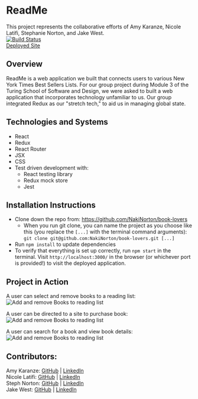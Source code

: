 # ReadMe
This project represents the collaborative efforts of Amy Karanze, Nicole Latifi, Stephanie Norton, and Jake West.
<br>[![Build Status](https://travis-ci.org/jkwest-93/book-lovers.svg?branch=master)](https://travis-ci.org/jkwest-93/book-lovers)
<br>[Deployed Site](https://jkw-read-me-deploy.herokuapp.com/)

## Overview
ReadMe is a web application we built that connects users to various New York Times Best Sellers Lists. For our group project during Module 3 of the Turing School of Software and Design, we were asked to built a web application that incorporates technology unfamiliar to us. Our group integrated Redux as our "stretch tech," to aid us in managing global state.

## Technologies and Systems
- React
- Redux
- React Router
- JSX
- CSS
- Test driven development with:
    - React testing library
    - Redux mock store
    - Jest

## Installation Instructions
- Clone down the repo from: https://github.com/NakiNorton/book-lovers
    - When you run git clone, you can name the project as you choose like this (you replace the `[...]` with the terminal command arguments): `git clone git@github.com:NakiNorton/book-lovers.git [...]`
- Run `npm install` to update dependencies
- To verify that everything is set up correctly, run `npm start` in the terminal. Visit `http://localhost:3000/` in the browser (or whichever port is provided!) to visit the deployed application.

## Project in Action

A user can select and remove books to a reading list:
![Add and remove Books to reading list](https://media.giphy.com/media/hTfMSWDKHygLbrbXPS/giphy.gif)

A user can be directed to a site to purchase book:
![Add and remove Books to reading list](https://media.giphy.com/media/VJHR9uX1cJKMjzXRGh/giphy.gif)

A user can search for a book and view book details:
![Add and remove Books to reading list](https://media.giphy.com/media/J4a0yDg58Ou38lhUI7/giphy.gif)

## Contributors:
Amy Karanze: [GitHub](https://github.com/amykarnaze) | [LinkedIn](https://www.linkedin.com/in/amy-karnaze-ba94b917/) <br>
Nicole Latifi: [GitHub](https://github.com/NicoleLatifi) | [LinkedIn](https://www.linkedin.com/in/nicole-latifi/) <br>
Steph Norton: [GitHub](https://github.com/NakiNorton) | [LinkedIn](https://www.linkedin.com/in/stephanie-norton-12888453/) <br>
Jake West: [GitHub](https://github.com/jkwest-93) | [LinkedIn](https://www.linkedin.com/in/jake-west-3840b71b4/)
